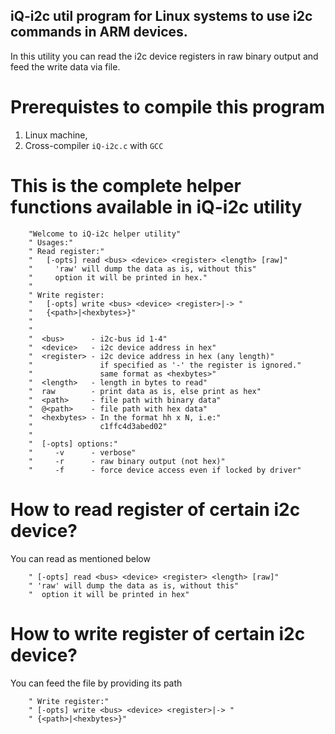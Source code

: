

## iQ-i2c util program for Linux systems to use i2c commands in ARM devices.

In this utility you can read the i2c device registers in raw binary output and feed the write data via file.

# Prerequistes to compile this program
1. Linux machine, 
2. Cross-compiler `iQ-i2c.c` with `GCC`


# This is the complete helper functions available in iQ-i2c utility

		"Welcome to iQ-i2c helper utility"
		" Usages:"
		" Read register:"
		"   [-opts] read <bus> <device> <register> <length> [raw]"
		"     'raw' will dump the data as is, without this"
		"     option it will be printed in hex."
		"
		" Write register:
		"   [-opts] write <bus> <device> <register>|-> "
		"   {<path>|<hexbytes>}"
		"
		"
		"  <bus>      - i2c-bus id 1-4"
		"  <device>   - i2c device address in hex"
		"  <register> - i2c device address in hex (any length)"
		"               if specified as '-' the register is ignored."
		"               same format as <hexbytes>"
		"  <length>   - length in bytes to read"
		"  raw        - print data as is, else print as hex"
		"  <path>     - file path with binary data"
		"  @<path>    - file path with hex data"
		"  <hexbytes> - In the format hh x N, i.e:"
		"               c1ffc4d3abed02"
		"
		"  [-opts] options:"
		"     -v      - verbose"
		"     -r      - raw binary output (not hex)"
		"     -f      - force device access even if locked by driver"
  
# How to read register of certain i2c device?
You can read as mentioned below

		" [-opts] read <bus> <device> <register> <length> [raw]"
		" 'raw' will dump the data as is, without this"
		"  option it will be printed in hex"
    
 # How to write register of certain i2c device?
 You can feed the file by providing its path
 
 		" Write register:"
		" [-opts] write <bus> <device> <register>|-> "
		" {<path>|<hexbytes>}"
    
 
